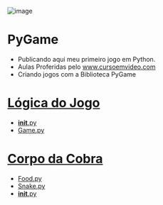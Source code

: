 ![image](https://github.com/hqnicolas/PyGameSnake/assets/41456803/e7c6ddc3-290d-4503-abca-67638ec2db44)

# PyGame
- Publicando aqui meu primeiro jogo em Python.
- Aulas Proferidas pelo www.cursoemvideo.com
- Criando jogos com a Biblioteca PyGame
# [Lógica do Jogo](https://github.com/hqnicolas/PyGameSnake/tree/main/game_logic)
- [__init__.py](https://github.com/hqnicolas/PyGameSnake/blob/main/game_logic/__init__.py)
- [Game.py](https://github.com/hqnicolas/PyGameSnake/blob/main/game_logic/game.py)

# [Corpo da Cobra](https://github.com/hqnicolas/PyGameSnake/tree/main/snake_body)
- [Food.py](https://github.com/hqnicolas/PyGameSnake/blob/main/snake_body/Food.py)
- [Snake.py](https://github.com/hqnicolas/PyGameSnake/blob/main/snake_body/Snake.py)
- [__init__.py](https://github.com/hqnicolas/PyGameSnake/blob/main/snake_body/__init__.py)
